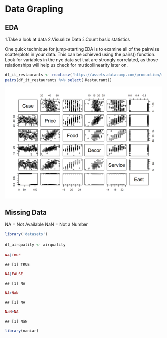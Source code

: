 

# Data Grapling

## EDA
1.Take a look at data
2.Visualize Data
3.Count basic statistics


One quick technique for jump-starting EDA is to examine all of the pairwise scatterplots in your data. This can be achieved using the pairs() function. Look for variables in the nyc data set that are strongly correlated, as those relationships will help us check for multicollinearity later on. 

```r
df_it_restaurants <- read.csv('https://assets.datacamp.com/production/repositories/845/datasets/639a7a3f9020edb51bcbc4bfdb7b71cbd8b9a70e/nyc.csv')
pairs(df_it_restaurants %>% select(-Restaurant))
```

<img src="1_Data_Grapling_files/figure-html/unnamed-chunk-1-1.png" width="672" />

## Missing Data 

NA = Not Available
NaN = Not a Number


```r
library('datasets')

df_airquality <- airquality

NA|TRUE
```

```
## [1] TRUE
```

```r
NA|FALSE
```

```
## [1] NA
```

```r
NA+NaN
```

```
## [1] NA
```

```r
NaN+NA
```

```
## [1] NaN
```

```r
library(naniar)
```

